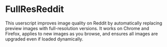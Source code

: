 # FullResReddit
This userscript improves image quality on Reddit by automatically replacing preview images with full-resolution versions. It works on Chrome and Firefox, applies to new images as you browse, and ensures all images are upgraded even if loaded dynamically.
